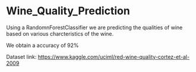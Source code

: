 # Wine_Quality_Prediction
Using a RandomnForestClassifier we are predicting the qualities of wine based on various charcteristics of the wine.

We obtain a accuracy of 92%

Dataset link: https://www.kaggle.com/uciml/red-wine-quality-cortez-et-al-2009
